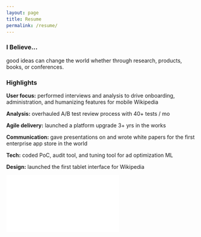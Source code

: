 ```yaml
---
layout: page
title: Resume
permalink: /resume/
---
```


### I Believe…
good ideas can change the world whether through research, products, books, or conferences.

### Highlights

**User focus:** performed interviews and analysis to drive onboarding, administration, and humanizing features for mobile Wikipedia

**Analysis:** overhauled A/B test review process with 40+ tests / mo

**Agile delivery:** launched a platform upgrade 3+ yrs in the works

**Communication:** gave presentations on and wrote white papers for the first enterprise app store in the world

**Tech:** coded PoC, audit tool, and tuning tool for ad optimization ML

**Design:** launched the first tablet interface for Wikipedia

![PDF of Resume](/assets/Kenan_Wang_resume.pdf)
